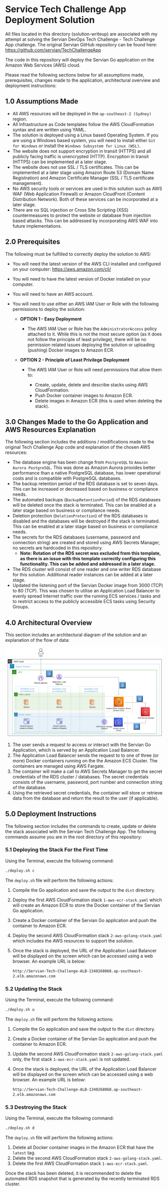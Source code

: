 # Service Tech Challenge App Deployment Solution

All files located in this directory (solution-writeup) are associated with my attempt at solving the Servian DevOps Tech Challenge - Tech Challenge App challenge. The original Servian GitHub repository can be found here: https://github.com/servian/TechChallengeApp 

The code in this repository will deploy the Servian Go application on the Amazon Web Services (AWS) cloud.

Please read the following sections below for all assumptions made, prerequisites, changes made to the application, architectural overview and deployment instructions:

## 1.0  Assumptions Made

*   All AWS resources will be deployed in the `ap-southeast-2 (Sydney)` region.
*   All Infrastructure as Code templates follow the AWS CloudFormation syntax and are written using YAML.
*   The solution is deployed using a Linux based Operating System. If you are using a Windows based system, you will need to install either `Git for Windows` or install the `Windows Subsystem for Linux (WSL)`.
*   The website does not support encryption in transit (HTTPS) and all publicly facing traffic is unencrypted (HTTP). Encryption in transit (HTTPS) can be implemented at a later stage.
*   The website does not use SSL / TLS certificates. This can be implemented at a later stage using Amazon Route 53 (Domain Name Registration) and Amazon Certificate Manager (SSL / TLS certificate management).
*   No AWS security tools or services are used in this solution such as AWS WAF (Web Application Firewall) or Amazon CloudFront (Content Distribution Network). Both of these services can be incorporated at a later stage.
*   There are no SQL injection or Cross Site Scripting (XSS) countermeasures to protect the website or database from injection based attacks. This can be addressed by incorporating AWS WAF into future implementations.

## 2.0  Prerequisites

The following must be fulfilled to correctly deploy the solution to AWS:

*   You will need the latest version of the AWS CLI installed and configured on your computer: https://aws.amazon.com/cli/
*   You will need to have the latest version of Docker installed on your computer.
*   You will need to have an AWS account.
*   You will need to use either an AWS IAM User or Role with the following permissions to deploy the solution:

    *   **OPTION 1 - Easy Deployment**

        *   The AWS IAM User or Role has the `AdministratorAccess` policy attached to it. While this is not the most secure option (as it does not follow the principle of least privilege), there will be no permission related issues deploying the solution or uploading (pushing) Docker images to Amazon ECR. 

    *   **OPTION 2 - Principle of Least Privilege Deployment**

        *   The AWS IAM User or Role will need permissions that allow them to:

            *   Create, update, delete and describe stacks using AWS CloudFormation.
            *   Push Docker container images to Amazon ECR.
            *   Delete images in Amazon ECR (this is used when deleting the stack).

## 3.0  Changes Made to the Go Application and AWS Resources Explanation

The following section includes the additions / modifications made to the original Tech Challenge App code and explanation of the chosen AWS resources:

*   The database engine has been change from `PostgreSQL` to `Amazon Aurora PostgreSQL`. This was done as Amazon Aurora provides better performance than a native PostgreSQL database, has lower operational costs and is compatible with PostgreSQL databases.
*   The backup retention period of the RDS database is set to seven days. This can be increased or decreased based on business or compliance needs.
*   The automated backups (`BackupRetentionPeriod`) of the RDS databases will be deleted once the stack is terminated. This can be enabled at a later stage based on business or compliance needs.
*   Deletion protection (`DeletionProtection`) of the RDS databases is disabled and the databases will be destroyed if the stack is terminated. This can be enabled at a later stage based on business or compliance needs.
*   The secrets for the RDS databases (username, password and connection string) are created and stored using AWS Secrets Manager, no secrets are hardcoded in this repository.
    *   **Note: Rotation of the RDS secret was excluded from this template, as there is an issue with this template correctly configuring this functionality. This can be added and addressed in a later stage.**
*   The RDS cluster will consist of one reader and one writer RDS database for this solution. Additional reader instances can be added at a later stage.
*   Updated the listening port of the Servian Docker image from 3000 (TCP) to 80 (TCP). This was chosen to utilise an Application Load Balancer to evenly spread Internet traffic over the running ECS services / tasks and to restrict access to the publicly accessible ECS tasks using Security Groups.

## 4.0  Architectural Overview

This section includes an architectural diagram of the solution and an explanation of the flow of data:

![AWS Solution Architectural Diagram](architecture-diagrams/Diagram2.png "AWS Solution Architectural Diagram")

1.  The user sends a request to access or interact with the Servian Go Application, which is served by an Application Load Balancer.
2.  The Application Load Balancer sends the request to to one of three (or more) Docker containers running on the the Amazon ECS Cluster. The containers are managed using AWS Fargate.
3.  The container will make a call to AWS Secrets Manager to get the secret credentials of the RDS cluster / databases. The secret credentials consists of the username, password, port number and connection string of the database.
4.  Using the retrieved secret credentials, the container will store or retrieve data from the database and return the result to the user (if applicable).

## 5.0  Deployment Instructions

The following section includes the commands to create, update or delete the stack associated with the Servian Tech Challenge App. The following commands assume you are in the root directory of this repository:

### 5.1 Deploying the Stack For the First Time

Using the Terminal, execute the following command:

```bash
./deploy.sh c
```

The `deploy.sh` file will perform the following actions:

1.  Compile the Go application and save the output to the `dist` directory.
2.  Deploy the first AWS CloudFormation stack `1-aws-ecr-stack.yaml` which will create an Amazon ECR to store the Docker container of the Servian Go application.
3.  Create a Docker container of the Servian Go application and push the container to Amazon ECR.
4.  Deploy the second AWS CloudFormation stack `2-aws-golang-stack.yaml` which includes the AWS resources to support the solution.
5.  Once the stack is deployed, the URL of the Application Load Balancer will be displayed on the screen which can be accessed using a web browser. An example URL is below:

    ```
    http://Servian-Tech-Challenge-ALB-1340268068.ap-southeast-2.elb.amazonaws.com
    ```

### 5.2 Updating the Stack

Using the Terminal, execute the following command:

```bash
./deploy.sh u
```

The `deploy.sh` file will perform the following actions:

1.  Compile the Go application and save the output to the `dist` directory.
2.  Create a Docker container of the Servian Go application and push the container to Amazon ECR.
3.  Update the second AWS CloudFormation stack `2-aws-golang-stack.yaml` only, the first stack `1-aws-ecr-stack.yaml` is not updated.
4.  Once the stack is deployed, the URL of the Application Load Balancer will be displayed on the screen which can be accessed using a web browser. An example URL is below:

    ```
    http://Servian-Tech-Challenge-ALB-1340268068.ap-southeast-2.elb.amazonaws.com
    ```

### 5.3 Destroying the Stack

Using the Terminal, execute the following command:

```bash
./deploy.sh d
```

The `deploy.sh` file will perform the following actions:

1.  Delete all Docker container images in the Amazon ECR that have the `latest` tag.
3.  Delete the second AWS CloudFormation stack `2-aws-golang-stack.yaml`.
4.  Delete the first AWS CloudFormation stack `1-aws-ecr-stack.yaml`.

Once the stack has been deleted, it is recommended to delete the automated RDS snapshot that is generated by the recently terminated RDS cluster.